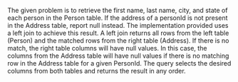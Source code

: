 The given problem is to retrieve the first name, last name, city, and state of each person in the Person table. If the address of a personId is not present in the Address table, report null instead. The implementation provided uses a left join to achieve this result. A left join returns all rows from the left table (Person) and the matched rows from the right table (Address). If there is no match, the right table columns will have null values. In this case, the columns from the Address table will have null values if there is no matching row in the Address table for a given PersonId. The query selects the desired columns from both tables and returns the result in any order.